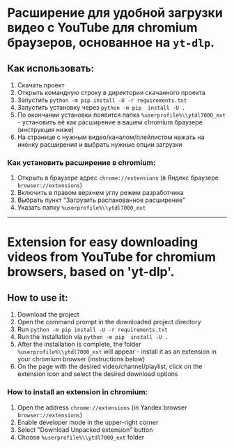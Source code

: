 # Расширение для удобной загрузки видео с YouTube для chromium браузеров, основанное на `yt-dlp`.

## Как использовать:

1. Скачать проект
2. Открыть командную строку в директории скачанного проекта
3. Запустить `python -m pip install -U -r requirements.txt`
4. Запустить установку через `python -m pip  install -U .`
5. По окончании установки появится папка `%userprofile%\\ytdl7000_ext` - установить её как расширение в вашем chromium браузере (инструкция ниже)
6. На странице с нужным видео/каналом/плейлистом нажать на иконку расширения и выбрать нужные опции загрузки

### Как установить расширение в chromium:

1. Открыть в браузере адрес `chrome://extensions` (в Яндекс браузере `browser://extensions`)
2. Включить в правом верхнем углу режим разработчика
3. Выбрать пункт "Загрузить распакованное расширение"
4. Указать папку `%userprofile%\\ytdl7000_ext`

--------------------------

# Extension for easy downloading videos from YouTube for chromium browsers, based on 'yt-dlp'.

## How to use it:

1. Download the project
2. Open the command prompt in the downloaded project directory
3. Run `python -m pip install -U -r requirements.txt`
4. Run the installation via `python -m pip  install -U .`
5. After the installation is complete, the folder `%userprofile%\\ytdl7000_ext` will appear - install it as an extension in your chromium browser (instructions below)
6. On the page with the desired video/channel/playlist, click on the extension icon and select the desired download options

### How to install an extension in chromium:

1. Open the address `chrome://extensions` (in Yandex browser `browser://extensions`)
2. Enable developer mode in the upper-right corner
3. Select "Download Unpacked extension" button
4. Choose `%userprofile%\\ytdl7000_ext` folder
